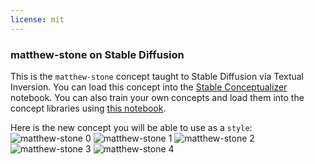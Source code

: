 ```yaml
---
license: mit
---
```

### matthew-stone on Stable Diffusion
This is the `matthew-stone` concept taught to Stable Diffusion via Textual Inversion. You can load this concept into the [Stable Conceptualizer](https://colab.research.google.com/github/huggingface/notebooks/blob/main/diffusers/stable_conceptualizer_inference.ipynb) notebook. You can also train your own concepts and load them into the concept libraries using [this notebook](https://colab.research.google.com/github/huggingface/notebooks/blob/main/diffusers/sd_textual_inversion_training.ipynb).

Here is the new concept you will be able to use as a `style`:
![matthew-stone 0](https://huggingface.co/sd-concepts-library/matthew-stone/resolve/main/concept_images/0.jpeg)
![matthew-stone 1](https://huggingface.co/sd-concepts-library/matthew-stone/resolve/main/concept_images/4.jpeg)
![matthew-stone 2](https://huggingface.co/sd-concepts-library/matthew-stone/resolve/main/concept_images/1.jpeg)
![matthew-stone 3](https://huggingface.co/sd-concepts-library/matthew-stone/resolve/main/concept_images/3.jpeg)
![matthew-stone 4](https://huggingface.co/sd-concepts-library/matthew-stone/resolve/main/concept_images/2.jpeg)

